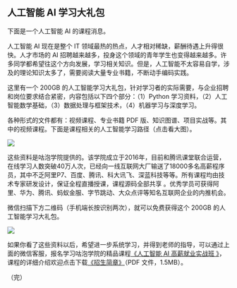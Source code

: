## 人工智能 AI 学习大礼包

下面是一个人工智能 AI 的课程消息。

人工智能 AI 现在是整个 IT 领域最热的热点，人才相对稀缺，薪酬待遇上升得很快。人才市场的 AI 招聘越来越多，投身这个领域的青年学生也变得越来越多。许多同学都希望往这个方向发展，学习相关知识。但是，人工智能不太容易自学，涉及的理论知识太多了，需要阅读大量专业书籍，不断动手编码实践。

这里有一个 200GB 的人工智能学习大礼包，针对学习者的实际需要，与企业招聘和岗位要求结合紧密，内容包括以下四个部分：（1）Python 学习资料，（2）人工智能数学基础，（3）数据处理与框架技术，（4）机器学习与深度学习。

各种形式的文件都有：视频课程、专业书籍 PDF 版、知识图谱、项目实战等。其中的视频课程。下面是课程相关的人工智能学习路径（点击看大图）。

[![](https://www.wangbase.com/blogimg/asset/201912/bg2019121212.jpg)](https://www.wangbase.com/blogimg/asset/201912/bg2019121211.jpg)

这些资料是咕泡学院提供的。该学院成立于2016年，目前和腾讯课堂联合运营，在线学习人数突破40万人次，已经向一线互联网大厂输送了18000多名高薪程序员，其中不乏阿里P7、百度、腾讯、科大讯飞、深蓝科技等等。所有课程均由技术专家研发设计，保证全程直播授课，课程源码全部共享 。优秀学员可获得阿里、华为、腾讯、蚂蚁金服、字节跳动、大众点评等知名互联网企业的内推机会。

微信扫描下方二维码（手机端长按识别两次），就可以免费获得这个 200GB 的人工智能学习大礼包。

![](https://www.wangbase.com/blogimg/asset/202001/bg2020010413.jpg)

如果你看了这些资料以后，希望进一步系统学习，并得到老师的指导，可以通过上面的微信客服，报名学习咕泡学院的精品课程[《人工智能 AI 高薪就业实战班 》](https://ke.qq.com/course/368487)，课程的详细介绍欢迎点击下载[《招生简章》](https://beekka.com/downloads/ai-course-202001.pdf)（PDF 文件，1.5MB）。

（完）



